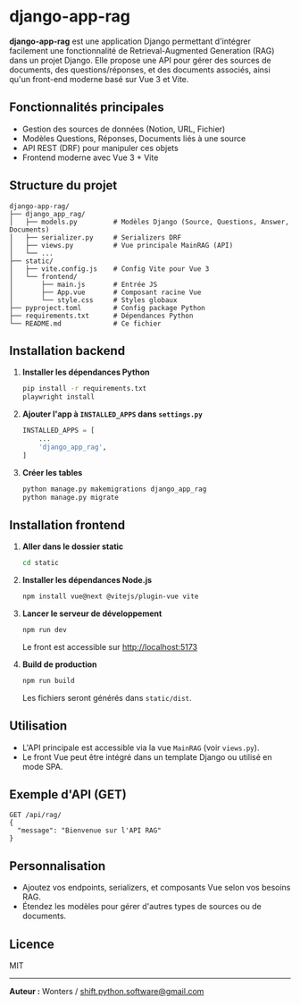 # django-app-rag

**django-app-rag** est une application Django permettant d'intégrer facilement une fonctionnalité de Retrieval-Augmented Generation (RAG) dans un projet Django. Elle propose une API pour gérer des sources de documents, des questions/réponses, et des documents associés, ainsi qu'un front-end moderne basé sur Vue 3 et Vite.

## Fonctionnalités principales
- Gestion des sources de données (Notion, URL, Fichier)
- Modèles Questions, Réponses, Documents liés à une source
- API REST (DRF) pour manipuler ces objets
- Frontend moderne avec Vue 3 + Vite

## Structure du projet
```
django-app-rag/
├── django_app_rag/
│   ├── models.py         # Modèles Django (Source, Questions, Answer, Documents)
│   ├── serializer.py     # Serializers DRF
│   ├── views.py          # Vue principale MainRAG (API)
│   └── ...
├── static/
│   ├── vite.config.js    # Config Vite pour Vue 3
│   └── frontend/
│       ├── main.js       # Entrée JS
│       ├── App.vue       # Composant racine Vue
│       └── style.css     # Styles globaux
├── pyproject.toml        # Config package Python
├── requirements.txt      # Dépendances Python
└── README.md             # Ce fichier
```

## Installation backend
1. **Installer les dépendances Python**
   ```bash
   pip install -r requirements.txt
   playwright install 
   ```
2. **Ajouter l'app à `INSTALLED_APPS` dans `settings.py`**
   ```python
   INSTALLED_APPS = [
       ...
       'django_app_rag',
   ]
   ```
3. **Créer les tables**
   ```bash
   python manage.py makemigrations django_app_rag
   python manage.py migrate
   ```

## Installation frontend
1. **Aller dans le dossier static**
   ```bash
   cd static
   ```
2. **Installer les dépendances Node.js**
   ```bash
   npm install vue@next @vitejs/plugin-vue vite
   ```
3. **Lancer le serveur de développement**
   ```bash
   npm run dev
   ```
   Le front est accessible sur [http://localhost:5173](http://localhost:5173)

4. **Build de production**
   ```bash
   npm run build
   ```
   Les fichiers seront générés dans `static/dist`.

## Utilisation
- L'API principale est accessible via la vue `MainRAG` (voir `views.py`).
- Le front Vue peut être intégré dans un template Django ou utilisé en mode SPA.

## Exemple d'API (GET)
```http
GET /api/rag/
{
  "message": "Bienvenue sur l'API RAG"
}
```

## Personnalisation
- Ajoutez vos endpoints, serializers, et composants Vue selon vos besoins RAG.
- Étendez les modèles pour gérer d'autres types de sources ou de documents.

## Licence
MIT

---
**Auteur :** Wonters / shift.python.software@gmail.com
